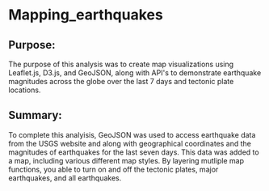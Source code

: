 # Mapping_earthquakes

## Purpose:

The purpose of this analysis was to create map visualizations using Leaflet.js, D3.js, and GeoJSON, along with API's to demonstrate earthquake magnitudes across the globe over the last 7 days and tectonic plate locations. 

## Summary:

To complete this analyisis, GeoJSON was used to access earthquake data from the USGS website and along with geographical coordinates and the magnitudes of earthquakes for the last seven days. This data was added to a map, including various different map styles. By layering mutliple map functions, you able to turn on and off the tectonic plates, major earthquakes, and all earthquakes. 


